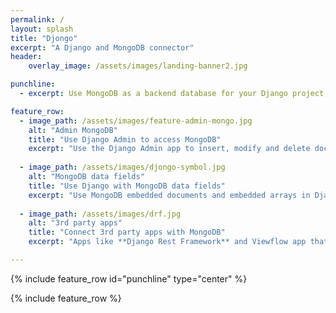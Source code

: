 ```yaml
---
permalink: /
layout: splash
title: "Djongo"
excerpt: "A Django and MongoDB connector"
header:
    overlay_image: /assets/images/landing-banner2.jpg

punchline:
  - excerpt: Use MongoDB as a backend database for your Django project, without changing the Django ORM. 

feature_row:
  - image_path: /assets/images/feature-admin-mongo.jpg
    alt: "Admin MongoDB"
    title: "Use Django Admin to access MongoDB"
    excerpt: "Use the Django Admin app to insert, modify and delete documents in MongoDB."
  
  - image_path: /assets/images/djongo-symbol.jpg
    alt: "MongoDB data fields"
    title: "Use Django with MongoDB data fields"
    excerpt: "Use MongoDB embedded documents and embedded arrays in Django Models."
    
  - image_path: /assets/images/drf.jpg
    alt: "3rd party apps"
    title: "Connect 3rd party apps with MongoDB"
    excerpt: "Apps like **Django Rest Framework** and Viewflow app that use Django Models integrate easily with MongoDB."

---
```



{% include feature_row id="punchline" type="center" %}

{% include feature_row %}

